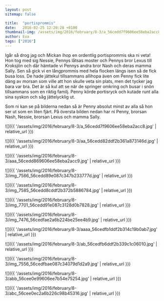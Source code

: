 ```yaml
---
layout: post
sitemap: false

title:  "portisprommis"
date:   2016-02-25 12:20:28 +0100
thumbnail-img: /assets/img/2016/february/8-3/a_56cedd7f9606ee58eba2acc8.jpg
author: Eva
tags: ["2016"]
---
```


Igår så drog jag och Mickan ihop en ordentlig portisprommis ska ni veta! Hon tog med sig Nessie, Pennys låtsas moster och Pennys bror Lexus till Kroksjön och där hämtade vi Pennys andra bror Nash och deras mamma Sally. Sen så gick vi en långprommis med hela flocken längs isen så de fick busa loss. De hade jättekul tillsammans allihopa även om Penny fick lite däng av morsan som ville att hon skulle veta sin plats, men det tycker jag bara var bra. Det är så kul att se när de springer omkring och busar i snön tillsammans som en riktig familj. Penny körde portisryck och kutade runt alla sina syskon och såg jättelycklig ut. 

Som ni kan se på bilderna nedan så är Penny absolut minst av alla så hon ser ut som en liten fjärt. På översta bilden nedan har ni Penny, brorsan Nash, Nessie, brorsan Lexus och mamma Sally.

![]({{ '/assets/img/2016/february/8-3/a_56cedd7f9606ee58eba2acc8.jpg'  | relative_url }})

![]({{ '/assets/img/2016/february/8-3/aa_56cedd82ddf2b361a873146d.jpg'  | relative_url }})

![]({{ '/assets/img/2016/february/8-3/aaa_56cedd869606ee58eba2acc9.jpg'  | relative_url }})

![]({{ '/assets/img/2016/february/8-3/img_7566_56cedd89e087c347b233777d.jpg'  | relative_url }})

![]({{ '/assets/img/2016/february/8-3/img_7585_56cedd8cddf2b372b5886784.jpg'  | relative_url }})

![]({{ '/assets/img/2016/february/8-3/img_7701_56cedd91e087c3128d0b7828.jpg'  | relative_url }})

![]({{ '/assets/img/2016/february/8-3/img_7476_56cedfae2a6b224be25ee4b9.jpg'  | relative_url }})

![]({{ '/assets/img/2016/february/8-3/aaaa_56cedfb1ddf2b314c19b0ab7.jpg'  | relative_url }})

![]({{ '/assets/img/2016/february/8-3/ab_56cedfb6ddf2b339c1c06010.jpg'  | relative_url }})

![]({{ '/assets/img/2016/february/8-3/img_7556_56cedfbae087c34079d1d2a9.jpg'  | relative_url }})

![]({{ '/assets/img/2016/february/8-3/abb_56cee0e99606ee7b54e75254.jpg'  | relative_url }})

![]({{ '/assets/img/2016/february/8-3/abc_56cee0ec2a6b226c98b45316.jpg'  | relative_url }})

